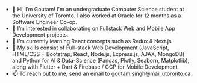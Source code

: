 - 👋 Hi, I’m Goutam! I'm an undergraduate Computer Science student at the University of Toronto. I also worked at Oracle for 12 months as a Software Engineer Co-op.
- 👀 I’m interested in collaborating on Fullstack Web and Mobile App Development projects.
- 🌱 I’m currently learning React concepts such as Redux & Next.js
- 💪 My skills consist of Full-stack Web Development (JavaScript, HTML/CSS + Bootstrap, React, Node.js, Express.js, AJAX, MongoDB) and Python for AI & Data-Science (Pandas, Plotly, Seaborn, Matplotlib), along with Flutter + Dart & Firebase / GCP for Mobile Development.
- 📫 To reach out to me, send an email to goutam.singh@mail.utoronto.ca
